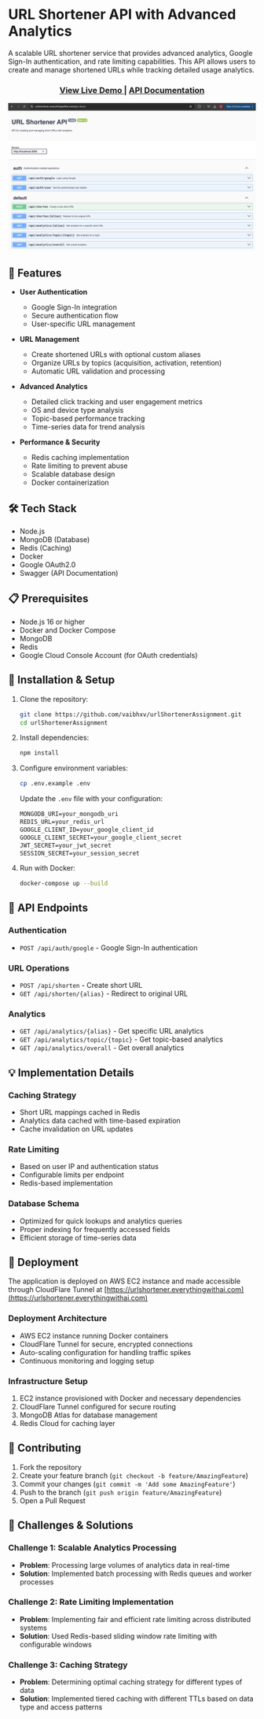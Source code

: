 # URL Shortener API with Advanced Analytics

A scalable URL shortener service that provides advanced analytics, Google Sign-In authentication, and rate limiting capabilities. This API allows users to create and manage shortened URLs while tracking detailed usage analytics.

<div align="center">
  <h3>
    <a href="https://urlshortener.everythingwithai.com">
      View Live Demo
    </a>
    <span> | </span>
    <a href="[https://urlshortener.everythingwithai.com/api-docs/](https://urlshortener.everythingwithai.com/api-docs/)">
      API Documentation
    </a>
  </h3>
  <img src="screenshot.png" alt="Swagger UI Documentation" />
</div>

## 🚀 Features

- **User Authentication**
  - Google Sign-In integration
  - Secure authentication flow
  - User-specific URL management

- **URL Management**
  - Create shortened URLs with optional custom aliases
  - Organize URLs by topics (acquisition, activation, retention)
  - Automatic URL validation and processing

- **Advanced Analytics**
  - Detailed click tracking and user engagement metrics
  - OS and device type analysis
  - Topic-based performance tracking
  - Time-series data for trend analysis

- **Performance & Security**
  - Redis caching implementation
  - Rate limiting to prevent abuse
  - Scalable database design
  - Docker containerization

## 🛠️ Tech Stack

- Node.js
- MongoDB (Database)
- Redis (Caching)
- Docker
- Google OAuth2.0
- Swagger (API Documentation)

## 📋 Prerequisites

- Node.js 16 or higher
- Docker and Docker Compose
- MongoDB
- Redis
- Google Cloud Console Account (for OAuth credentials)

## 🔧 Installation & Setup

1. Clone the repository:
   ```bash
   git clone https://github.com/vaibhxv/urlShortenerAssignment.git
   cd urlShortenerAssignment
   ```

2. Install dependencies:
   ```bash
   npm install
   ```

3. Configure environment variables:
   ```bash
   cp .env.example .env
   ```
   Update the `.env` file with your configuration:
   ```
   MONGODB_URI=your_mongodb_uri
   REDIS_URL=your_redis_url
   GOOGLE_CLIENT_ID=your_google_client_id
   GOOGLE_CLIENT_SECRET=your_google_client_secret
   JWT_SECRET=your_jwt_secret
   SESSION_SECRET=your_session_secret
   ```

4. Run with Docker:
   ```bash
   docker-compose up --build
   ```

## 🔌 API Endpoints

### Authentication
- `POST /api/auth/google` - Google Sign-In authentication

### URL Operations
- `POST /api/shorten` - Create short URL
- `GET /api/shorten/{alias}` - Redirect to original URL

### Analytics
- `GET /api/analytics/{alias}` - Get specific URL analytics
- `GET /api/analytics/topic/{topic}` - Get topic-based analytics
- `GET /api/analytics/overall` - Get overall analytics

## 💡 Implementation Details

### Caching Strategy
- Short URL mappings cached in Redis
- Analytics data cached with time-based expiration
- Cache invalidation on URL updates

### Rate Limiting
- Based on user IP and authentication status
- Configurable limits per endpoint
- Redis-based implementation

### Database Schema
- Optimized for quick lookups and analytics queries
- Proper indexing for frequently accessed fields
- Efficient storage of time-series data

## 🚀 Deployment

The application is deployed on AWS EC2 instance and made accessible through CloudFlare Tunnel at [https://urlshortener.everythingwithai.com](https://urlshortener.everythingwithai.com)

### Deployment Architecture
- AWS EC2 instance running Docker containers
- CloudFlare Tunnel for secure, encrypted connections
- Auto-scaling configuration for handling traffic spikes
- Continuous monitoring and logging setup

### Infrastructure Setup
1. EC2 instance provisioned with Docker and necessary dependencies
2. CloudFlare Tunnel configured for secure routing
3. MongoDB Atlas for database management
4. Redis Cloud for caching layer

## 🤝 Contributing

1. Fork the repository
2. Create your feature branch (`git checkout -b feature/AmazingFeature`)
3. Commit your changes (`git commit -m 'Add some AmazingFeature'`)
4. Push to the branch (`git push origin feature/AmazingFeature`)
5. Open a Pull Request

## 🎯 Challenges & Solutions

### Challenge 1: Scalable Analytics Processing
- **Problem**: Processing large volumes of analytics data in real-time
- **Solution**: Implemented batch processing with Redis queues and worker processes

### Challenge 2: Rate Limiting Implementation
- **Problem**: Implementing fair and efficient rate limiting across distributed systems
- **Solution**: Used Redis-based sliding window rate limiting with configurable windows

### Challenge 3: Caching Strategy
- **Problem**: Determining optimal caching strategy for different types of data
- **Solution**: Implemented tiered caching with different TTLs based on data type and access patterns


